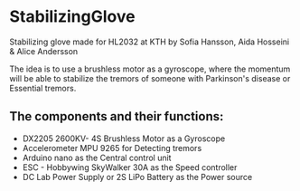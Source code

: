 # StabilizingGlove
Stabilizing glove made for HL2032 at KTH by Sofia Hansson, Aida Hosseini & Alice Andersson 

The idea is to use a brushless motor as a gyroscope, where the momentum will be able to stabilize the tremors of someone with Parkinson's disease or Essential tremors.


## The components and their functions: 
- DX2205 2600KV- 4S Brushless Motor as a Gyroscope
- Accelerometer MPU 9265 for Detecting tremors
- Arduino nano as the Central control unit
- ESC - Hobbywing SkyWalker 30A as the Speed controller
- DC Lab Power Supply or 2S LiPo Battery as the Power source






